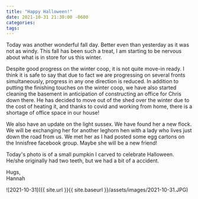 ```yaml
---
title: "Happy Halloween!"
date: 2021-10-31 21:30:00 -0600
categories:
tags:
---
```


Today was another wonderful fall day. Better even than yesterday as it was not as windy. This fall has been such a treat, I am starting to be nervous about what is in store for us this winter.

Despite good progress on the winter coop, it is not quite move-in ready. I think it is safe to say that due to fact we are progressing on several fronts simultaneously, progress in any one direction is reduced. In addition to putting the finishing touches on the winter coop, we have also started cleaning the basement in anticipation of constructing an office for Chris down there. He has decided to move out of the shed over the winter due to the cost of heating it, and thanks to covid and working from home, there is a shortage of office space in our house! 

We also have an update on the light sussex. We have found her a new flock. We will be exchanging her for another leghorn hen with a lady who lives just down the road from us. We met her as I had posted some egg cartons on the Innisfree facebook group. Maybe she will be a new friend!

Today's photo is of a small pumpkin I carved to celebrate Halloween. He/she originally had two teeth, but we had a bit of a accident. 

Hugs,<br />
Hannah

![2021-10-31]({{ site.url }}{{ site.baseurl }}/assets/images/2021-10-31.JPG)
